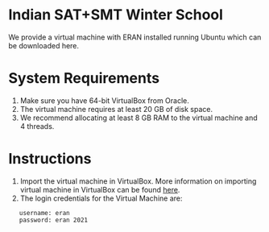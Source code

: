 # Indian SAT+SMT Winter School

We provide a virtual machine with ERAN installed running Ubuntu which can be downloaded here. 

# System Requirements
1. Make sure you have 64-bit VirtualBox from Oracle.
2. The virtual machine requires at least 20 GB of disk space.
3. We recommend allocating at least 8 GB RAM to the virtual machine and 4 threads.

# Instructions
1. Import the virtual machine in VirtualBox. More information on importing virtual machine in VirtualBox can be found [here](https://docs.oracle.com/cd/E26217_01/E26796/html/qs-import-vm.html).
2. The login credentials for the Virtual Machine are:
```
   username: eran
   password: eran 2021
   ```
